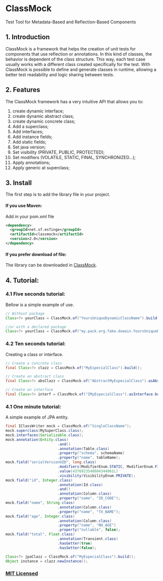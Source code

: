 # ClassMock
Test Tool for Metadata-Based and Reflection-Based Components

## 1.	Introduction
ClassMock is a framework that helps the creation of unit tests for components that use reflection or annotations. In this kind of classes, the behavior is dependent of the class structure. This way, each test case usually works with a different class created specifically for the test. With ClassMock is possible to define and generate classes in runtime, allowing a better test readability and logic sharing between tests.

## 2.	Features
The ClassMock framework has a very intuitive API that allows you to:

01. create dynamic interface;
02. create dynamic abstract class;
03. create dynamic concrete class;
04. Add a superclass;
05. Add interfaces;
06. Add instance fields;
07. Add static fields;
08. Set java version;
09. Set visibility (PRIVATE, PUBLIC, PROTECTED);
10. Set modifiers (VOLATILE, STATIC, FINAL, SYNCHRONIZED...);
11. Apply annotations;
12. Apply generic at superclass; 

## 3.	Install

The first step is to add the library file in your project.

#### If you use Maven:
Add in your pom.xml file
```xml
<dependency>
  <groupId>net.sf.esfinge</groupId>
  <artifactId>classmock</artifactId>
  <version>2.0</version>
</dependency>
```
#### If you prefer download of file:
The library can be downloaded in [ClassMock](https://oss.sonatype.org/content/groups/staging/net/sf/esfinge/classmock/2.0/).

## 4. Tutorial:

### 4.1 Five seconds tutorial:

Bellow is a simple example of use.

```java
// Without package
Class<?> yourClass = ClassMock.of("YoursUniqueDynamicClassName").build();

//or with a declared package
Class<?> yourClass = ClassMock.of("my.pack.org.fake.domain.YoursUniqueDynamicClassName").build();
```

### 4.2 Ten seconds tutorial:

Creating a class or interface.

```java
// Create a concrete class
final Class<?> clazz = ClassMock.of("MyEspecialClass").build();

// Create an abstract class
final Class<?> absClazz = ClassMock.of("AbstractMyEspecialClass").asAbstract.build();

// Create an interface
final Class<?> interf = ClassMock.of("IMyEspecialClass").asInterface.build();
```

### 4.1 One minute tutorial:

A simple example of JPA entity.

```java
final IClassWriter mock = ClassMock.of("SingleClassName");
mock.superclass(MySuperClass.class);
mock.interfaces(Serializable.class);
mock.annotation(Entity.class)
                        .and()
                        .annotation(Table.class)
                        .property("schema", schemaName)
                        .property("name", tableName);
mock.field("serialVersionUID", long.class)
                        .modifiers(ModifierEnum.STATIC, ModifierEnum.FINAL)
                        .value(4376923548604344061L)
                        .visibility(VisibilityEnum.PRIVATE);
mock.field("id", Integer.class)
                        .annotation(Id.class)
                        .and()
                        .annotation(Column.class)
                        .property("name", "ID_CODE");
mock.field("name", String.class)
                        .annotation(Column.class)
                        .property("name", "TX_NAME");
mock.field("age", Integer.class)
                        .annotation(Column.class)
                        .property("name", "NU_AGE")
                        .property("nullable", false);
mock.field("total", Float.class)
                        .annotation(Transient.class)
                        .hasGetter(true)
                        .hasSetter(false);

Class<?> jpaClazz = ClassMock.of("MyEspecialClass").build();
Object instance = clazz.newInstance();
```

### [MIT Licensed](LICENSE)